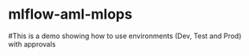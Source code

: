 # mlflow-aml-mlops

#This is a demo showing how to use environments (Dev, Test and Prod) with approvals
